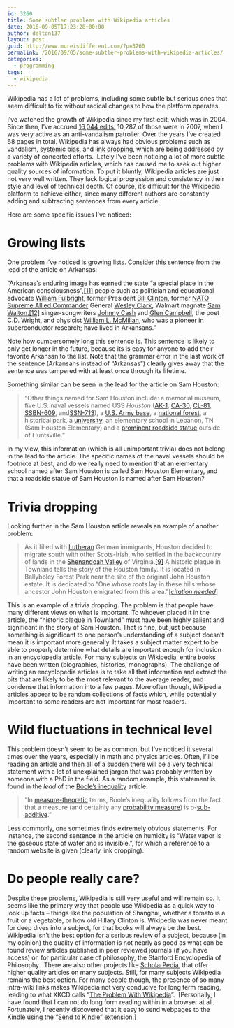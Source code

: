 ```yaml
---
id: 3260
title: Some subtler problems with Wikipedia articles
date: 2016-09-05T17:23:28+00:00
author: delton137
layout: post
guid: http://www.moreisdifferent.com/?p=3260
permalink: /2016/09/05/some-subtler-problems-with-wikipedia-articles/
categories:
  - programming
tags:
  - wikipedia
---
```

<span style="font-weight: 400;">Wikipedia has a lot of problems, including some subtle but serious ones that seem difficult to fix without radical changes to how the platform operates. </span>

<span style="font-weight: 400;">I’ve watched the growth of Wikipedia since my first edit, which was in 2004. Since then, I’ve accrued <a href="https://tools.wmflabs.org/xtools-ec/index.php?user=Danski14&project=en.wikipedia">16,044 edits.</a> 10,287 of those were in 2007, when I was very active as an anti-vandalism patroller. Over the years I’ve created 68 pages in total. </span><span style="font-weight: 400;">Wikipedia has always had obvious problems such as vandalism, </span>[<span style="font-weight: 400;">systemic bias</span>](https://en.wikipedia.org/wiki/Wikipedia:WikiProject_Countering_systemic_bias)<span style="font-weight: 400;">, and </span>[<span style="font-weight: 400;">link dropping</span>](https://moz.com/blog/the-dark-side-of-wikipedia)<span style="font-weight: 400;">, which are being addressed by a variety of concerted efforts.  </span><span style="font-weight: 400;">Lately I’ve been noticing a lot of more subtle problems with Wikipedia articles, which has caused me to seek out higher quality sources of information. To put it bluntly, Wikipedia articles are just not very well written. They lack logical progression and consistency in their style and level of technical depth. Of course, it’s difficult for the Wikipedia platform to achieve either, since many different authors are constantly adding and subtracting sentences from every article. </span><!--more-->

<span style="font-weight: 400;">Here are some specific issues I’ve noticed: </span>

# Growing lists

<span style="font-weight: 400;">One problem I’ve noticed is growing lists. Consider this sentence from the lead of the article on Arkansas: </span><span style="font-weight: 400;"><br /> </span>

<span style="font-weight: 400;">&#8220;Arkansas&#8217;s enduring image has earned the state &#8220;a special place in the American consciousness&#8221;,</span>[<span style="font-weight: 400;">[11]</span>](https://en.wikipedia.org/wiki/Arkansas#cite_note-FOOTNOTEBlevins20094-13) <span style="font-weight: 400;">people such as politician and educational advocate </span>[<span style="font-weight: 400;">William Fulbright</span>](https://en.wikipedia.org/wiki/William_Fulbright)<span style="font-weight: 400;">, former President </span>[<span style="font-weight: 400;">Bill Clinton</span>](https://en.wikipedia.org/wiki/Bill_Clinton)<span style="font-weight: 400;">, former </span>[<span style="font-weight: 400;">NATO</span>](https://en.wikipedia.org/wiki/NATO) [<span style="font-weight: 400;">Supreme Allied Commander</span>](https://en.wikipedia.org/wiki/Supreme_Allied_Commander) <span style="font-weight: 400;">General </span>[<span style="font-weight: 400;">Wesley Clark</span>](https://en.wikipedia.org/wiki/Wesley_Clark)<span style="font-weight: 400;">, Walmart magnate </span>[<span style="font-weight: 400;">Sam Walton</span>](https://en.wikipedia.org/wiki/Sam_Walton)<span style="font-weight: 400;">,</span>[<span style="font-weight: 400;">[12]</span>](https://en.wikipedia.org/wiki/Arkansas#cite_note-14) <span style="font-weight: 400;">singer-songwriters </span>[<span style="font-weight: 400;">Johnny Cash</span>](https://en.wikipedia.org/wiki/Johnny_Cash) <span style="font-weight: 400;">and </span>[<span style="font-weight: 400;">Glen Campbell</span>](https://en.wikipedia.org/wiki/Glen_Campbell)<span style="font-weight: 400;">, the poet C.D. Wright, and physicist </span>[<span style="font-weight: 400;">William L. McMillan</span>](https://en.wikipedia.org/wiki/William_L._McMillan)<span style="font-weight: 400;">, who was a pioneer in superconductor research; have lived in Arkansans.”</span>

<span style="font-weight: 400;">Note how cumbersomely long this sentence is. This sentence is likely to only get longer in the future, because its is easy for anyone to add their favorite Arkansan to the list. Note that the grammar error in the last work of the sentence (Arkansans instead of “Arkansas”) clearly gives away that the sentence was tampered with at least once through its lifetime. </span>

<span style="font-weight: 400;">Something similar can be seen in the lead for the article on Sam Houston: </span>

> <span style="font-weight: 400;">&#8220;Other things named for Sam Houston include: a memorial museum, five U.S. naval vessels named USS </span>_<span style="font-weight: 400;">Houston</span>_ <span style="font-weight: 400;">(</span>[<span style="font-weight: 400;">AK-1</span>](https://en.wikipedia.org/wiki/USS_Houston_(AK-1))<span style="font-weight: 400;">, </span>[<span style="font-weight: 400;">CA-30</span>](https://en.wikipedia.org/wiki/USS_Houston_(CA-30))<span style="font-weight: 400;">, </span>[<span style="font-weight: 400;">CL-81</span>](https://en.wikipedia.org/wiki/USS_Houston_(CL-81))<span style="font-weight: 400;">, </span>[<span style="font-weight: 400;">SSBN-609</span>](https://en.wikipedia.org/wiki/USS_Sam_Houston_(SSBN-609))<span style="font-weight: 400;">, and</span>[<span style="font-weight: 400;">SSN-713</span>](https://en.wikipedia.org/wiki/USS_Houston_(SSN-713))<span style="font-weight: 400;">), a </span>[<span style="font-weight: 400;">U.S. Army base</span>](https://en.wikipedia.org/wiki/Fort_Sam_Houston)<span style="font-weight: 400;">, a </span>[<span style="font-weight: 400;">national forest</span>](https://en.wikipedia.org/wiki/Sam_Houston_National_Forest)<span style="font-weight: 400;">, a historical park, a </span>[<span style="font-weight: 400;">university</span>](https://en.wikipedia.org/wiki/Sam_Houston_State_University)<span style="font-weight: 400;">, an elementary school in Lebanon, TN (Sam Houston Elementary) and a </span>[<span style="font-weight: 400;">prominent roadside statue</span>](https://en.wikipedia.org/wiki/A_Tribute_to_Courage) <span style="font-weight: 400;">outside of Huntsville.&#8221;</span>

<span style="font-weight: 400;">In my view, this information (which is all unimportant trivia) does not belong in the lead to the article. The specific names of the naval vessels should be footnote at best, and do we really need to mention that an elementary school named after Sam Houston is called Sam Houston Elementary, and that a roadside statue of Sam Houston is named after Sam Houston? </span>

# Trivia dropping

<span style="font-weight: 400;">Looking further in the Sam Houston article reveals an example of another problem: </span>

> <span style="font-weight: 400;">As it filled with </span>[<span style="font-weight: 400;">Lutheran</span>](https://en.wikipedia.org/wiki/Lutheran) <span style="font-weight: 400;">German immigrants, Houston decided to migrate south with other Scots-Irish, who settled in the backcountry of lands in the </span>[<span style="font-weight: 400;">Shenandoah Valley</span>](https://en.wikipedia.org/wiki/Shenandoah_Valley) <span style="font-weight: 400;">of Virginia.</span>[<span style="font-weight: 400;">[9]</span>](https://en.wikipedia.org/wiki/Sam_Houston#cite_note-Haley-9) <span style="font-weight: 400;">A historic plaque in Townland tells the story of the Houston family. It is located in Ballyboley Forest Park near the site of the original John Houston estate. It is dedicated to &#8220;One whose roots lay in these hills whose ancestor John Houston emigrated from this area.&#8221;</span><span style="font-weight: 400;">[</span>[_<span style="font-weight: 400;">citation needed</span>_](https://en.wikipedia.org/wiki/Wikipedia:Citation_needed)<span style="font-weight: 400;">]</span>

<span style="font-weight: 400;">This is an example of a trivia dropping. The problem is that people have many different views on what is important. To whoever placed it in the article, the “historic plaque in Townland” must have been highly salient and significant in the story of Sam Houston. That is fine, but just because something is significant to one person’s understanding of a subject doesn’t mean it is important more generally. It takes a subject matter expert to be able to properly determine what details are important enough for inclusion in an encyclopedia article. For many subjects on Wikipedia, entire books have been written (biographies, histories, monographs). The challenge of writing an encyclopedia articles is to take all that information and extract the bits that are likely to be the most relevant to the average reader, and condense that information into a few pages. More often though, Wikipedia articles appear to be random collections of facts which, while potentially important to some readers are not important for most readers. </span>

# Wild fluctuations in technical level

<span style="font-weight: 400;">This problem doesn’t seem to be as common, but I’ve noticed it several times over the years, especially in math and physics articles. Often, I&#8217;ll be reading an article and then all of a sudden there will be a very technical statement with a lot of unexplained jargon that was probably written by someone with a PhD in the field. As a random example, this statement is found in the </span>_<span style="font-weight: 400;">lead </span>_<span style="font-weight: 400;">of the </span>[<span style="font-weight: 400;">Boole’s inequality</span>](https://en.wikipedia.org/wiki/Boole%27s_inequality) <span style="font-weight: 400;">article: </span>

> <span style="font-weight: 400;">“In </span>[<span style="font-weight: 400;">measure-theoretic</span>](https://en.wikipedia.org/wiki/Measure_theory) <span style="font-weight: 400;">terms, Boole&#8217;s inequality follows from the fact that a measure (and certainly any </span>[<span style="font-weight: 400;">probability measure</span>](https://en.wikipedia.org/wiki/Probability_measure)<span style="font-weight: 400;">) is σ-</span>[<span style="font-weight: 400;">sub-additive</span>](https://en.wikipedia.org/wiki/Subadditivity)<span style="font-weight: 400;">.”</span>

Less commonly, one sometimes finds extremely obvious statements. For instance, the second sentence in the article on humidity is “Water vapor is the gaseous state of water and is invisible.”, for which a reference to a random website is given (clearly link dropping).

# Do people really care?

<span style="font-weight: 400;">Despite these problems, Wikipedia is still very useful and will remain so. It seems like the primary way that people use Wikipedia as a quick way to look up facts &#8211; things like the population of Shanghai, whether a tomato is a fruit or a vegetable, or how old Hillary Clinton is. </span><span style="font-weight: 400;">Wikipedia was never meant for deep dives into a subject, for that books will always be the best. Wikipedia isn&#8217;t the best option for a serious review of a subject, because (in my opinion) the quality of information is not nearly as good as what can be found review articles published in peer reviewed journals (if you have access) or, for particular case of philosophy, the Stanford Encyclopedia of Philosophy.  There are also other projects like <a href="http://www.scholarpedia.org/article/Main_Page">ScholarPedia </a> that offer higher quality articles on many subjects. Still, for many subjects Wikipedia remains the best option. For many people though, the presence of so many intra-wiki links makes Wikipedia not very conducive for long term reading, leading to what XKCD calls “<a href="https://xkcd.com/214/">The Problem With Wikipedia</a>”.  [Personally, I have found that I can not do long form reading within in a browser at all. Fortunately, I recently discovered that it easy to send webpages to the Kindle using the </span>[<span style="font-weight: 400;">“Send to Kindle” extension</span>](https://www.amazon.com/gp/sendtokindle)<span style="font-weight: 400;">.]</span>
